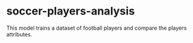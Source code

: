 # soccer-players-analysis
This model trains a dataset of football players and compare the players attributes. 
